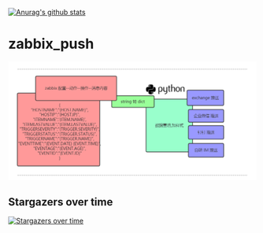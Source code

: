 
[![Anurag's github stats](https://github-readme-stats.vercel.app/api?theme=dark?username=zuoguocai&show_icons=true&theme=radical)](https://github.com/ZuoGuocai/github-readme-stats)







# zabbix_push


![image](https://raw.githubusercontent.com/ZuoGuocai/zabbix_push/master/images/sendmap.png)





## Stargazers over time

[![Stargazers over time](https://starchart.cc/ZuoGuocai/zabbix_push.svg)](https://starchart.cc/ZuoGuocai/zabbix_push)

